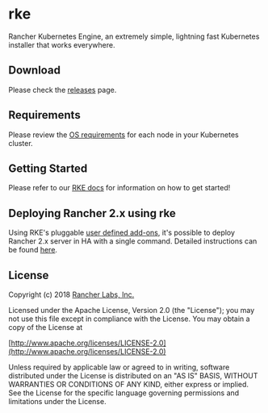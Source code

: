 # rke

Rancher Kubernetes Engine, an extremely simple, lightning fast Kubernetes installer that works everywhere.

## Download

Please check the [releases](https://github.com/rancher/rke/releases/) page.

## Requirements

Please review the [OS requirements](https://rancher.com/docs/rke/v0.1.x/en/installation/os/) for each node in your Kubernetes cluster.

## Getting Started

Please refer to our [RKE docs](http://staging.rancher.com/docs/rke/v0.1.x/en/) for information on how to get started!

## Deploying Rancher 2.x using rke

Using RKE's pluggable [user defined add-ons](https://rancher.com/docs/rke/v0.1.x/en/config-options/user-defined-addons/), it's possible to deploy Rancher 2.x server in HA with a single command. Detailed instructions can be found [here](https://rancher.com/docs/rancher/v2.x/en/installation/ha-server-install/).

## License

Copyright (c) 2018 [Rancher Labs, Inc.](http://rancher.com)

Licensed under the Apache License, Version 2.0 (the "License");
you may not use this file except in compliance with the License.
You may obtain a copy of the License at

[http://www.apache.org/licenses/LICENSE-2.0](http://www.apache.org/licenses/LICENSE-2.0)

Unless required by applicable law or agreed to in writing, software
distributed under the License is distributed on an "AS IS" BASIS,
WITHOUT WARRANTIES OR CONDITIONS OF ANY KIND, either express or implied.
See the License for the specific language governing permissions and
limitations under the License.
